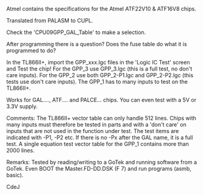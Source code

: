 Atmel contains the specifications for the Atmel ATF22V10 & ATF16V8 chips.

Translated from PALASM to CUPL. 

Check the 'CPU09GPP_GAL_Table' to make a selection.

After programming there is a question?
Does the fuse table do what it is programmed to do?

In the TL866II+, import the GPP_xxx.lgc files in the 'Logic IC Test' screen and Test the chip!
For the GPP_3 use GPP_3.lgc (this is a full test, no don't care inputs).
For the GPP_2 use both GPP_2-P1.lgc and GPP_2-P2.lgc (this tests use don't care inputs).
The GPP_1 has to many inputs to test on the TL866II+. 

Works for GAL...., ATF.... and PALCE... chips.
You can even test with a 5V or 3.3V supply.


Comments:
   The TL866II+ vector table can only handle 512 lines.
   Chips with many inputs must therefore be tested in parts
   and with a 'don't care' on inputs that are not used in the function under test.
   The test items are indicated with -P1, -P2 etc.
   If there is no -Px after the GAL name, it is a full test.
   A single equation test vector table for the GPP_1 contains more than 2000 lines.


Remarks:
   Tested by reading/writing to a GoTek and running software from a GoTek.
   Even BOOT the Master.FD-DD.DSK (F 7) and run programs (asmb, basic).



CdeJ


